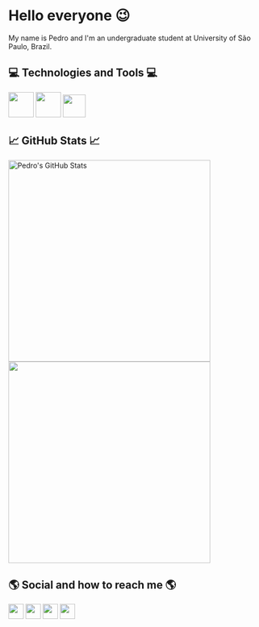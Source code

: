 # Hello everyone :wink:

My name is Pedro and I'm an undergraduate student at University of São Paulo, Brazil.

## :computer: Technologies and Tools :computer:

<code><img src="https://i.stack.imgur.com/jBli3.png" width="50px"/></code>
<code><img src="https://upload.wikimedia.org/wikipedia/commons/thumb/archive/3/35/20190417225046%21The_C_Programming_Language_logo.svg/120px-The_C_Programming_Language_logo.svg.png" width="50px"/></code>
<code><img src="https://code.visualstudio.com/assets/updates/1_35/logo-stable.png" width="45px"/></code>

## &#x1f4c8; GitHub Stats &#x1f4c8;

<a href="https://github.com/pedrousp/pedrousp">
  <img align="center" src="https://github-readme-stats.vercel.app/api?username=pedrousp&show_icons=true&count_private=true&include_all_commits=true&title_color=ffffff&text_color=c9cacc&icon_color=2bbc8a&bg_color=1d1f21" alt="Pedro's GitHub Stats" width="400px"/>
</a>
<br/>
<a href="https://github.com/pedrousp/pedrousp">
  <img align="center" src="https://github-readme-stats.vercel.app/api/top-langs/?username=pedrousp&langs_count=10&layout=compact&title_color=ffffff&text_color=c9cacc&icon_color=2bbc8a&bg_color=1d1f21" width="400px"/>
</a>


## :earth_americas: Social and how to reach me :earth_americas:

[<img src="https://www.flaticon.com/svg/static/icons/svg/25/25231.svg" width="30px"/>](https://github.com/pedrousp)
[<img src="https://www.flaticon.com/svg/static/icons/svg/2111/2111646.svg" width="30px"/>](https://t.me/pedropp98)
[<img src="https://www.flaticon.com/svg/static/icons/svg/174/174857.svg" width="30px"/>](https://www.linkedin.com/in/pedroa-perez/)
[<img src="https://www.flaticon.com/svg/static/icons/svg/2111/2111463.svg" width="30px"/>](https://www.instagram.com/pedropp98/)
<!--
**pedrousp/pedrousp** is a ✨ _special_ ✨ repository because its `README.md` (this file) appears on your GitHub profile.

Here are some ideas to get you started:

- 🔭 I’m currently working on ...
- 🌱 I’m currently learning ...
- 👯 I’m looking to collaborate on ...
- 🤔 I’m looking for help with ...
- 💬 Ask me about ...
- 📫 How to reach me: ...
- 😄 Pronouns: ...
- ⚡ Fun fact: ...
-->


